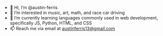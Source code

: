 - 👋 Hi, I’m @austin-ferris
- 👀 I’m interested in music, art, math, and race car driving
- 🌱 I’m currently learning languages commonly used in web development, specifically JS, Python, HTML, and CSS
- 📫 Reach me via email at austinferris13@gmail.com

<!---
austin-ferris/austin-ferris is a ✨ special ✨ repository because its `README.md` (this file) appears on your GitHub profile.
You can click the Preview link to take a look at your changes.
--->
